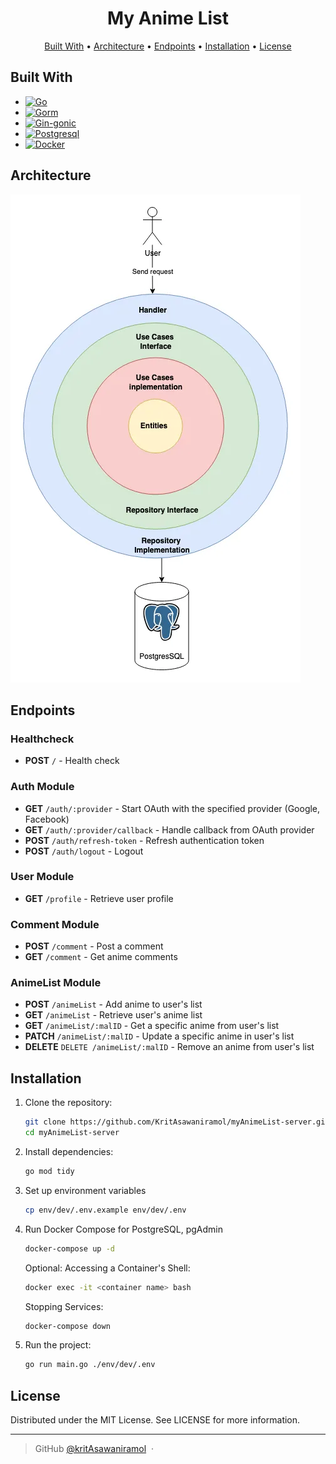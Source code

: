 <h1 align="center">
  My Anime List
  <br>
</h1>

<p align="center">
  <a href="#built-with">Built With</a> •
  <a href="#architecture">Architecture</a> •
  <a href="#endpoints">Endpoints</a> •
  <a href="#installation">Installation</a> •
  <a href="#license">License</a>
</p>

## Built With

- [![Go][GO.dev]][GO-url]
- [![Gorm][GORM.io]][GORM-url]
- [![Gin-gonic][Gin-badge]][Gin-url]
- [![Postgresql][Postgresql-badge]][Postgresql-url]
- [![Docker][Docker-badge]][Docker-url]

## Architecture

<img src="./screenshots/myanimelistArch.webp" alt="myanimelistArch.webp">

## Endpoints

### Healthcheck

- **POST** `/` - Health check

### Auth Module

- **GET** `/auth/:provider` - Start OAuth with the specified provider (Google, Facebook)
- **GET** `/auth/:provider/callback` - Handle callback from OAuth provider
- **POST** `/auth/refresh-token` - Refresh authentication token
- **POST** `/auth/logout` - Logout

### User Module

- **GET** `/profile` - Retrieve user profile

### Comment Module

- **POST** `/comment` - Post a comment
- **GET** `/comment` - Get anime comments

### AnimeList Module

- **POST** `/animeList` - Add anime to user's list
- **GET** `/animeList` - Retrieve user's anime list
- **GET** `/animeList/:malID` - Get a specific anime from user's list
- **PATCH** `/animeList/:malID` - Update a specific anime in user's list
- **DELETE** `DELETE /animeList/:malID` - Remove an anime from user's list

## Installation

1. Clone the repository:

   ```bash
   git clone https://github.com/KritAsawaniramol/myAnimeList-server.git
   cd myAnimeList-server
   ```

2. Install dependencies:

   ```bash
   go mod tidy
   ```

3. Set up environment variables

   ```bash
   cp env/dev/.env.example env/dev/.env
   ```

4. Run Docker Compose for PostgreSQL, pgAdmin

    ```bash
    docker-compose up -d
    ```

    Optional:
    Accessing a Container's Shell:

    ```bash
    docker exec -it <container name> bash
    ```

    Stopping Services:

    ```bash
    docker-compose down
    ```

5. Run the project:

   ```bash
   go run main.go ./env/dev/.env
   ```

## License

Distributed under the MIT License. See LICENSE for more information.

---

> GitHub [@kritAsawaniramol](https://github.com/kritAsawaniramol) &nbsp;&middot;&nbsp;

<!-- MARKDOWN LINKS & IMAGES -->
<!-- https://www.markdownguide.org/basic-syntax/#reference-style-links -->

[Docker-url]: https://www.docker.com/
[Docker-badge]: https://img.shields.io/badge/Docker-2CA5E0?style=for-the-badge&logo=docker&logoColor=white
[GO-url]: https://go.dev/
[GO.dev]: https://img.shields.io/badge/golang-00ADD8?&style=for-the-badge&logo=go&logoColor=white
[GORM-url]: https://gorm.io/
[GORM.io]: https://img.shields.io/badge/gorm-ORM-00ADD8?style=for-the-badge&logo=go&logoColor=white
[Gin-url]: https://gin-gonic.com/
[Gin-badge]: https://img.shields.io/badge/gin-008ECF?style=for-the-badge&logo=gin&logoColor=white
[Postgresql-badge]: https://img.shields.io/badge/PostgreSQL-316192?style=for-the-badge&logo=postgresql&logoColor=white
[Postgresql-url]: https://www.postgresql.org/
